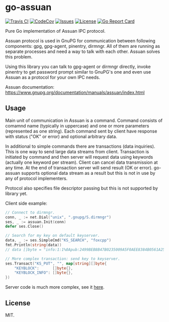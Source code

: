 go-assuan
===========

[![Travis CI](https://img.shields.io/travis/com/foxcpp/go-assuan.svg?style=flat-square&logo=Linux)](https://travis-ci.com/foxcpp/go-assuan)
[![CodeCov](https://img.shields.io/codecov/c/github/foxcpp/go-assuan.svg?style=flat-square)](https://codecov.io/gh/foxcpp/go-assuan)
[![Issues](https://img.shields.io/github/issues-raw/foxcpp/go-assuan.svg?style=flat-square)](https://github.com/foxcpp/go-assuan/issues)
[![License](https://img.shields.io/github/license/foxcpp/go-assuan.svg?style=flat-square)](https://github.com/foxcpp/go-assuan/blob/master/LICENSE)
[![Go Report Card](https://goreportcard.com/badge/github.com/foxcpp/go-assuan)](https://goreportcard.com/report/github.com/foxcpp/go-assuan)

Pure Go implementation of Assuan IPC protocol.

Assuan protocol is used in GnuPG for communication between following
components: gpg, gpg-agent, pinentry, dirmngr. All of them are running as
separate processes and need a way to talk with each other. Assuan solves this
problem. 

Using this library you can talk to gpg-agent or dirmngr directly, invoke
pinentry to get password prompt similar to GnuPG's one and even use Assuan as a
protocol for your own IPC needs.

Assuan documentation: https://www.gnupg.org/documentation/manuals/assuan/index.html

Usage
-------

Main unit of communication in Assuan is a command. Command consists of comamnd
name (typically in uppercase) and one or more parameters (represented as one
string). Each command sent by client have response with status ("OK" or error)
and optional arbitrary data. 

In additional to simple commands there are transactions (data inquiries).
This is one way to send large data streams from client. Transaction is
initiated by command and then server will request data using keywords (actually
one keyword per stream). Client can cancel data transmission at any time. At
the end of transaction server will send result (OK or error). go-assuan supports
optional data stream as a result but this is not in use by any of protocol
implementers.

Protocol also specifies file descriptor passing but this is not supported by
library yet.

Client side example:
```go
// Connect to dirmngr.
conn, _ := net.Dial("unix", ".gnupg/S.dirmngr")
ses, _ := assuan.Init(conn)
defer ses.Close()

// Search for my key on default keyserver.
data, _ := ses.SimpleCmd("KS_SEARCH", "foxcpp")
fmt.Println(string(data))
// data []byte = "info:1:1%0Apub:2499BEB8B47B0235009A5F0AEE8384B0561A25AF:..."

// More complex transaction: send key to keyserver.
ses.Transact("KS_PUT", "", map[string][]byte{
	"KEYBLOCK":      []byte{},
	"KEYBLOCK_INFO": []byte{},
})
```

Server code is much more complex, see it [here](server/server_test.go).

License
---------

MIT.
